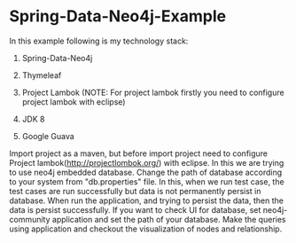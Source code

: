 Spring-Data-Neo4j-Example
=========================
In this example following is my technology stack: 

1. Spring-Data-Neo4j
 
2. Thymeleaf

3. Project Lambok (NOTE: For project lambok firstly you need to configure project lambok with eclipse)

4. JDK 8

5. Google Guava

Import project as a maven, but before import project need to configure Project lambok(http://projectlombok.org/) with eclipse. In this we are trying to use neo4j embedded database. Change the path of database according to your system from "db.properties" file. In this, when we run test case, the test cases are run successfully but data is not permanently persist in database. When run the application, and trying to persist the data, then the data is persist successfully. If you want to check UI for database, set neo4j-community application and set the path of your database. Make the queries using application and checkout the visualization of nodes and relationship. 
